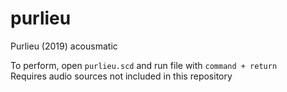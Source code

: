 # purlieu
Purlieu (2019) acousmatic

To perform, open ```purlieu.scd``` and run file with ```command + return```
<br />
Requires audio sources not included in this repository
